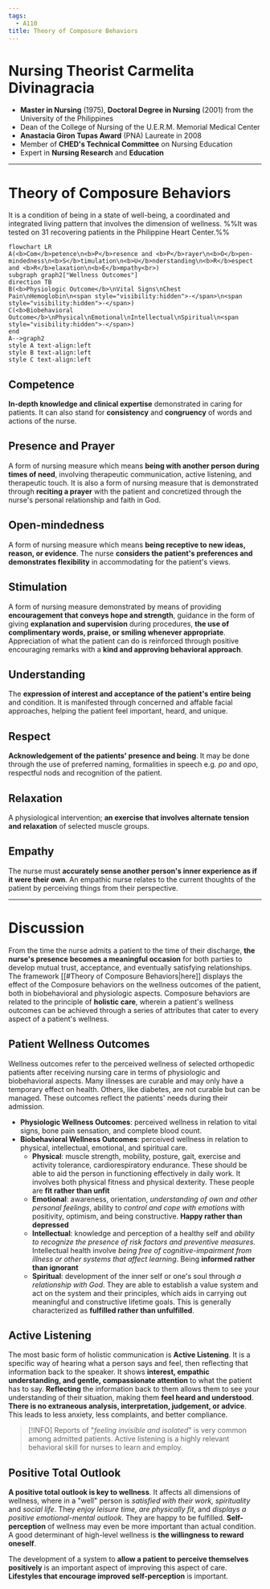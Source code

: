```yaml
---
tags:
  - A110
title: Theory of Composure Behaviors
---
```

# Nursing Theorist Carmelita Divinagracia
- **Master in Nursing** (1975), **Doctoral Degree in Nursing** (2001) from the University of the Philippines
- Dean of the College of Nursing of the U.E.R.M. Memorial Medical Center
- **Anastacia Giron Tupas Award** (PNA) Laureate in 2008
- Member of **CHED's Technical Committee** on Nursing Education
- Expert in **Nursing Research** and **Education**
___
# Theory of Composure Behaviors
It is a condition of being in a state of well-being, a coordinated and integrated living pattern that involves the dimension of wellness. %%It was tested on 31 recovering patients in the Philippine Heart Center.%%

```mermaid
flowchart LR
A(<b>Com</b>petence\n<b>P</b>resence and <b>P</b>rayer\n<b>O</b>pen-mindedness\n<b>S</b>timulation\n<b>U</b>nderstanding\n<b>R</b>espect and <b>R</b>elaxation\n<b>E</b>mpathy<br>)
subgraph graph2["Wellness Outcomes"]
direction TB
B(<b>Physiologic Outcome</b>\nVital Signs\nChest Pain\nHemoglobin\n<span style="visibility:hidden">-</span>\n<span style="visibility:hidden">-</span>)
C(<b>Biobehavioral Outcome</b>\nPhysical\nEmotional\nIntellectual\nSpiritual\n<span style="visibility:hidden">-</span>)
end
A-->graph2
style A text-align:left
style B text-align:left
style C text-align:left
```
## Competence
**In-depth knowledge and clinical expertise** demonstrated in caring for patients. It can also stand for **consistency** and **congruency** of words and actions of the nurse.
## Presence and Prayer
A form of nursing measure which means **being with another person during times of need**, involving therapeutic communication, active listening, and therapeutic touch. It is also a form of nursing measure that is demonstrated through **reciting a prayer** with the patient and concretized through the nurse's personal relationship and faith in God.
## Open-mindedness
A form of nursing measure which means **being receptive to new ideas, reason, or evidence**. The nurse **considers the patient's preferences and demonstrates flexibility** in accommodating for the patient's views.
## Stimulation
A form of nursing measure demonstrated by means of providing **encouragement that conveys hope and strength**, guidance in the form of giving **explanation and supervision** during procedures, **the use of complimentary words, praise, or smiling whenever appropriate**. Appreciation of what the patient can do is reinforced through positive encouraging remarks with a **kind and approving behavioral approach**.
## Understanding
The **expression of interest and acceptance of the patient's entire being** and condition. It is manifested through concerned and affable facial approaches, helping the patient feel important, heard, and unique.
## Respect
**Acknowledgement of the patients' presence and being**. It may be done through the use of preferred naming, formalities in speech e.g. *po* and *opo*, respectful nods and recognition of the patient.
## Relaxation
A physiological intervention; **an exercise that involves alternate tension and relaxation** of selected muscle groups.
## Empathy
The nurse must **accurately sense another person's inner experience as if it were their own**. An empathic nurse relates to the current thoughts of the patient by perceiving things from their perspective.
___
# Discussion
From the time the nurse admits a patient to the time of their discharge, **the nurse's presence becomes a meaningful occasion** for both parties to develop mutual trust, acceptance, and eventually satisfying relationships. The framework [[#Theory of Composure Behaviors|here]] displays the effect of the Composure behaviors on the wellness outcomes of the patient, both in biobehavioral and physiologic aspects. Composure behaviors are related to the principle of **holistic care**, wherein a patient's wellness outcomes can be achieved through a series of attributes that cater to every aspect of a patient's wellness.
## Patient Wellness Outcomes
Wellness outcomes refer to the perceived wellness of selected orthopedic patients after receiving nursing care in terms of physiologic and biobehavioral aspects. Many illnesses are curable and may only have a temporary effect on health. Others, like diabetes, are not curable but can be managed. These outcomes reflect the patients' needs during their admission.
- **Physiologic Wellness Outcomes**: perceived wellness in relation to vital signs, bone pain sensation, and complete blood count.
- **Biobehavioral Wellness Outcomes**: perceived wellness in relation to physical, intellectual, emotional, and spiritual care.
	- **Physical**: muscle strength, mobility, posture, gait, exercise and activity tolerance, cardiorespiratory endurance. These should be able to aid the person in functioning effectively in daily work. It involves both physical fitness and physical dexterity. These people are **fit rather than unfit**
	- **Emotional**: awareness, orientation, *understanding of own and other personal feelings*, ability to *control and cope with emotions* with positivity, optimism, and being constructive. **Happy rather than depressed**
	- **Intellectual**: knowledge and perception of a healthy self and *ability to recognize the presence of risk factors and preventive measures*. Intellectual health involve *being free of cognitive-impairment from illness or other systems that affect learning*. Being **informed rather than ignorant**
	- **Spiritual**: development of the inner self or one's soul through *a relationship with God*. They are able to establish a value system and act on the system and their principles, which aids in carrying out meaningful and constructive lifetime goals. This is generally characterized as **fulfilled rather than unfulfilled**.
## Active Listening
The most basic form of holistic communication is **Active Listening**. It is a specific way of hearing what a person says and feel, then reflecting that information back to the speaker. It shows **interest, empathic understanding, and gentle, compassionate attention** to what the patient has to say. **Reflecting** the information back to them allows them to see your understanding of their situation, making them **feel heard and understood**. **There is no extraneous analysis, interpretation, judgement, or advice**. This leads to less anxiety, less complaints, and better compliance.
>[!INFO]
>Reports of "*feeling invisible and isolated*" is very common among admitted patients. Active listening is a highly relevant behavioral skill for nurses to learn and employ.
## Positive Total Outlook
**A positive total outlook is key to wellness**. It affects all dimensions of wellness, where in a "well" person is *satisfied with their work, spirituality* and *social life*. They *enjoy leisure time, are physically fit*, and *displays a positive emotional-mental outlook*. They are happy to be fulfilled. **Self-perception** of wellness may even be more important than actual condition. A good determinant of high-level wellness is **the willingness to reward oneself**.

The development of a system to **allow a patient to perceive themselves positively** is an important aspect of improving this aspect of care. **Lifestyles that encourage improved self-perception** is important.